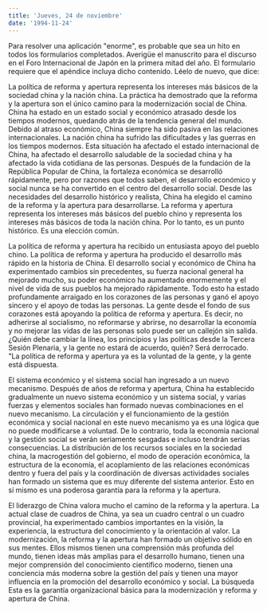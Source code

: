 ```yaml
---
title: 'Jueves, 24 de noviembre'
date: '1994-11-24'
---
```


Para resolver una aplicación "enorme", es probable que sea un hito en todos los formularios completados. Averigüe el manuscrito para el discurso en el Foro Internacional de Japón en la primera mitad del año. El formulario requiere que el apéndice incluya dicho contenido. Léelo de nuevo, que dice:

La política de reforma y apertura representa los intereses más básicos de la sociedad china y la nación china. La práctica ha demostrado que la reforma y la apertura son el único camino para la modernización social de China. China ha estado en un estado social y económico atrasado desde los tiempos modernos, quedando atrás de la tendencia general del mundo. Debido al atraso económico, China siempre ha sido pasiva en las relaciones internacionales. La nación china ha sufrido las dificultades y las guerras en los tiempos modernos. Esta situación ha afectado el estado internacional de China, ha afectado el desarrollo saludable de la sociedad china y ha afectado la vida cotidiana de las personas. Después de la fundación de la República Popular de China, la fortaleza económica se desarrolló rápidamente, pero por razones que todos saben, el desarrollo económico y social nunca se ha convertido en el centro del desarrollo social. Desde las necesidades del desarrollo histórico y realista, China ha elegido el camino de la reforma y la apertura para desarrollarse. La reforma y apertura representa los intereses más básicos del pueblo chino y representa los intereses más básicos de toda la nación china. Por lo tanto, es un punto histórico. Es una elección común.

La política de reforma y apertura ha recibido un entusiasta apoyo del pueblo chino. La política de reforma y apertura ha producido el desarrollo más rápido en la historia de China. El desarrollo social y económico de China ha experimentado cambios sin precedentes, su fuerza nacional general ha mejorado mucho, su poder económico ha aumentado enormemente y el nivel de vida de sus pueblos ha mejorado rápidamente. Todo esto ha estado profundamente arraigado en los corazones de las personas y ganó el apoyo sincero y el apoyo de todas las personas. La gente desde el fondo de sus corazones está apoyando la política de reforma y apertura. Es decir, no adherirse al socialismo, no reformarse y abrirse, no desarrollar la economía y no mejorar las vidas de las personas solo puede ser un callejón sin salida. ¿Quién debe cambiar la línea, los principios y las políticas desde la Tercera Sesión Plenaria, y la gente no estará de acuerdo, quién? Será derrocado. "La política de reforma y apertura ya es la voluntad de la gente, y la gente está dispuesta.

El sistema económico y el sistema social han ingresado a un nuevo mecanismo. Después de años de reforma y apertura, China ha establecido gradualmente un nuevo sistema económico y un sistema social, y varias fuerzas y elementos sociales han formado nuevas combinaciones en el nuevo mecanismo. La circulación y el funcionamiento de la gestión económica y social nacional en este nuevo mecanismo ya es una lógica que no puede modificarse a voluntad. De lo contrario, toda la economía nacional y la gestión social se verán seriamente sesgadas e incluso tendrán serias consecuencias. La distribución de los recursos sociales en la sociedad china, la macrogestión del gobierno, el modo de operación económica, la estructura de la economía, el acoplamiento de las relaciones económicas dentro y fuera del país y la coordinación de diversas actividades sociales han formado un sistema que es muy diferente del sistema anterior. Esto en sí mismo es una poderosa garantía para la reforma y la apertura.

El liderazgo de China valora mucho el camino de la reforma y la apertura. La actual clase de cuadros de China, ya sea un cuadro central o un cuadro provincial, ha experimentado cambios importantes en la visión, la experiencia, la estructura del conocimiento y la orientación al valor. La modernización, la reforma y la apertura han formado un objetivo sólido en sus mentes. Ellos mismos tienen una comprensión más profunda del mundo, tienen ideas más amplias para el desarrollo humano, tienen una mejor comprensión del conocimiento científico moderno, tienen una conciencia más moderna sobre la gestión del país y tienen una mayor influencia en la promoción del desarrollo económico y social. La búsqueda Esta es la garantía organizacional básica para la modernización y reforma y apertura de China.

